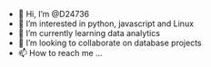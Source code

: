 - 👋 Hi, I’m @D24736
- 👀 I’m interested in python, javascript and Linux
- 🌱 I’m currently learning data analytics
- 💞️ I’m looking to collaborate on database projects
- 📫 How to reach me ...

<!---
D24736/D24736 is a ✨ special ✨ repository because its `README.md` (this file) appears on your GitHub profile.
You can click the Preview link to take a look at your changes.
--->
